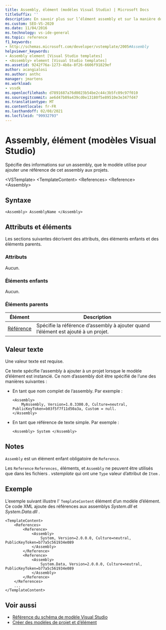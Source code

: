 ```yaml
---
title: Assembly, élément (modèles Visual Studio) | Microsoft Docs
titleSuffix: ''
description: En savoir plus sur l’élément assembly et sur la manière dont il spécifie les informations relatives à un assembly, que le modèle utilise pour ajouter une référence de cet assembly aux projets.
ms.custom: SEO-VS-2020
ms.date: 11/04/2016
ms.technology: vs-ide-general
ms.topic: reference
f1_keywords:
- http://schemas.microsoft.com/developer/vstemplate/2005#Assembly
helpviewer_keywords:
- Assembly element [Visual Studio templates]
- <Assembly> element [Visual Studio templates]
ms.assetid: 9242f76a-1273-4b8a-8f26-6606f91829ef
author: acangialosi
ms.author: anthc
manager: jmartens
ms.workload:
- vssdk
ms.openlocfilehash: d7891687a76d0023b54be2c44c3b5fc09c97f010
ms.sourcegitcommit: ae6d47b09a439cd0e13180f5e89510e3e347fd47
ms.translationtype: MT
ms.contentlocale: fr-FR
ms.lasthandoff: 02/08/2021
ms.locfileid: "99932793"
---
```

# <a name="assembly-element-visual-studio-templates"></a>Assembly, élément (modèles Visual Studio)
Spécifie des informations sur un assembly, que le modèle utilise pour ajouter une référence de cet assembly aux projets.

 \<VSTemplate> \<TemplateContent>
 \<References>
 \<Reference>
 \<Assembly>

## <a name="syntax"></a>Syntaxe

```
<Assembly> AssemblyName </Assembly>
```

## <a name="attributes-and-elements"></a>Attributs et éléments
 Les sections suivantes décrivent des attributs, des éléments enfants et des éléments parents.

### <a name="attributes"></a>Attributs
 Aucun.

### <a name="child-elements"></a>Éléments enfants
 Aucun.

### <a name="parent-elements"></a>Éléments parents

|Élément|Description|
|-------------|-----------------|
|[Référence](../extensibility/reference-element-visual-studio-templates.md)|Spécifie la référence d’assembly à ajouter quand l’élément est ajouté à un projet.|

## <a name="text-value"></a>Valeur texte
 Une valeur texte est requise.

 Ce texte spécifie l’assembly à ajouter à un projet lorsque le modèle d’élément est instancié. Ce nom d’assembly doit être spécifié de l’une des manières suivantes :

- En tant que nom complet de l’assembly. Par exemple :

    ```
    <Assembly>
        MyAssembly, Version=1.0.3300.0, Culture=neutral, PublicKeyToken=b03f5f7f11d50a3a, Custom = null.
    </Assembly>
    ```

- En tant que référence de texte simple. Par exemple :

    ```
    <Assembly> System </Assembly>
    ```

## <a name="remarks"></a>Notes
 `Assembly` est un élément enfant obligatoire de `Reference`.

 Les `Reference` `References,` éléments, et `Assembly` ne peuvent être utilisés que dans les fichiers *. vstemplate* qui ont une `Type` valeur d’attribut de `Item` .

## <a name="example"></a>Exemple
 L’exemple suivant illustre l' `TemplateContent` élément d’un modèle d’élément. Ce code XML ajoute des références aux assemblys *System.dll* et *System.Data.dll* .

```
<TemplateContent>
    <References>
        <Reference>
            <Assembly>
                System, Version=2.0.0.0, Culture=neutral, PublicKeyToken=b77a5c561934e089
            </Assembly>
        </Reference>
        <Reference>
            <Assembly>
                System.Data, Version=2.0.0.0, Culture=neutral, PublicKeyToken=b77a5c561934e089
            </Assembly>
        </Reference>
    </References>
    ...
</TemplateContent>
```

## <a name="see-also"></a>Voir aussi
- [Référence du schéma de modèle Visual Studio](../extensibility/visual-studio-template-schema-reference.md)
- [Créer des modèles de projet et d’élément](../ide/creating-project-and-item-templates.md)
